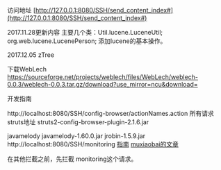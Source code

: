 访问地址 [http://127.0.0.1:8080/SSH/send_content_index#](http://127.0.0.1:8080/SSH/send_content_index#)

2017.11.28更新内容
主要几个类：Util.lucene.LuceneUtil;   org.web.lucene.LucenePerson;
添加lucene的基本操作。

2017.12.05 zTree

下载WebLech
https://sourceforge.net/projects/weblech/files/WebLech/weblech-0.0.3/weblech-0.0.3.tar.gz/download?use_mirror=ncu&download=

开发指南

http://localhost:8080/SSH/config-browser/actionNames.action
所有请求struts地址  struts2-config-browser-plugin-2.1.6.jar

javamelody    javamelody-1.60.0.jar  jrobin-1.5.9.jar
http://localhost:8080/SSH/monitoring
[指南](https://github.com/javamelody/javamelody/wiki/UserGuide)
[muxiaobai的文章](http://muxiaobai.github.io/2017/08/02/Javamelody-%E5%B7%A5%E5%85%B7/)

在其他拦截之前，先拦截 monitoring这个请求。
